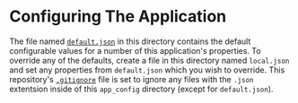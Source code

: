 # Configuring The Application

The file named [`default.json`](default.json) in this directory contains the default configurable values for a number of this application's properties. To override any of the defaults, create a file in this directory named `local.json` and set any properties from `default.json` which you wish to override. This repository's [`.gitignore`](../.gitignore) file is set to ignore any files with the `.json` extentsion inside of this `app_config` directory (except for `default.json`).
